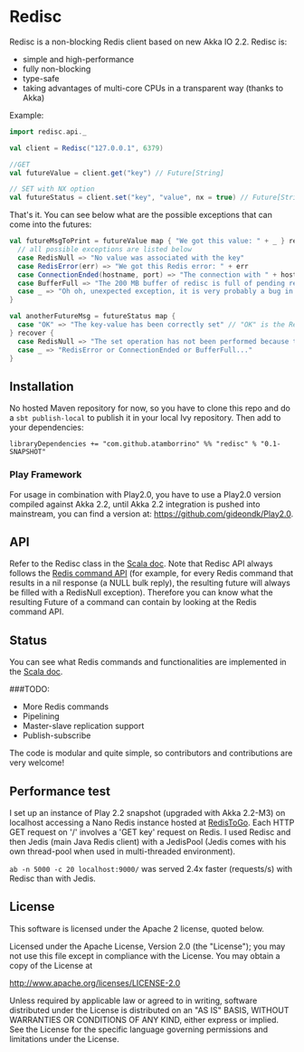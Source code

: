 # Redisc

Redisc is a non-blocking Redis client based on new Akka IO 2.2. Redisc is:
*  simple and high-performance
*  fully non-blocking
*  type-safe
*  taking advantages of multi-core CPUs in a transparent way (thanks to Akka)

Example:
```scala
import redisc.api._

val client = Redisc("127.0.0.1", 6379)

//GET
val futureValue = client.get("key") // Future[String]

// SET with NX option
val futureStatus = client.set("key", "value", nx = true) // Future[String]
```

That's it. You can see below what are the possible exceptions that can come into the futures:
```scala
val futureMsgToPrint = futureValue map { "We got this value: " + _ } recover {
  // all possible exceptions are listed below
  case RedisNull => "No value was associated with the key"
  case RedisError(err) => "We got this Redis error: " + err
  case ConnectionEnded(hostname, port) => "The connection with " + hostname + " " + port + "has ended."
  case BufferFull => "The 200 MB buffer of redisc is full of pending requests. I think there had been a problem."
  case _ => "Oh oh, unexpected exception, it is very probably a bug in redisc..."
}

val anotherFutureMsg = futureStatus map {
  case "OK" => "The key-value has been correctly set" // "OK" is the Redis status reply "OK"
} recover {
  case RedisNull => "The set operation has not been performed because the key already exists (NX option)"
  case _ => "RedisError or ConnectionEnded or BufferFull..."
}
```

## Installation
No hosted Maven repository for now, so you have to clone this repo and do a ```sbt publish-local``` to publish it in your
local Ivy repository.
Then add to your dependencies:
```
libraryDependencies += "com.github.atamborrino" %% "redisc" % "0.1-SNAPSHOT"
```

### Play Framework
For usage in combination with Play2.0, you have to use a Play2.0 version compiled against Akka 2.2, until Akka 2.2 integration is pushed into mainstream, you can find a version at: https://github.com/gideondk/Play2.0.

## API
Refer to the Redisc class in the [Scala doc](http://atamborrino.github.io/redisc/target/scala-2.10/api/#redisc.api.Redisc). 
Note that Redisc API always follows the [Redis command API](http://redis.io/commands) (for example, for every Redis command that results in a nil response (a NULL bulk reply), the resulting future will always be filled with a RedisNull exception).
Therefore you can know what the resulting Future of a command can contain by looking at the Redis command API.

## Status
You can see what Redis commands and functionalities are implemented in the [Scala doc](http://atamborrino.github.io/redisc/target/scala-2.10/api/#redisc.api.Redisc).

###TODO:
*   More Redis commands
*   Pipelining
*   Master-slave replication support
*   Publish-subscribe

The code is modular and quite simple, so contributors and contributions are very welcome!

## Performance test
I set up an instance of Play 2.2 snapshot (upgraded with Akka 2.2-M3) on localhost accessing a Nano Redis instance hosted at [RedisToGo](http://redistogo.com/). Each HTTP GET request on '/' involves a 'GET key' request on Redis. I used Redisc and then Jedis (main Java Redis client) with a JedisPool (Jedis comes with his own thread-pool when used in multi-threaded environment).

```ab -n 5000 -c 20 localhost:9000/``` was served 2.4x faster (requests/s) with Redisc than with Jedis.

## License
This software is licensed under the Apache 2 license, quoted below.

Licensed under the Apache License, Version 2.0 (the "License"); you may not use this file except in compliance with the License. You may obtain a copy of the License at

http://www.apache.org/licenses/LICENSE-2.0

Unless required by applicable law or agreed to in writing, software distributed under the License is distributed on an "AS IS" BASIS, WITHOUT WARRANTIES OR CONDITIONS OF ANY KIND, either express or implied. See the License for the specific language governing permissions and limitations under the License.
